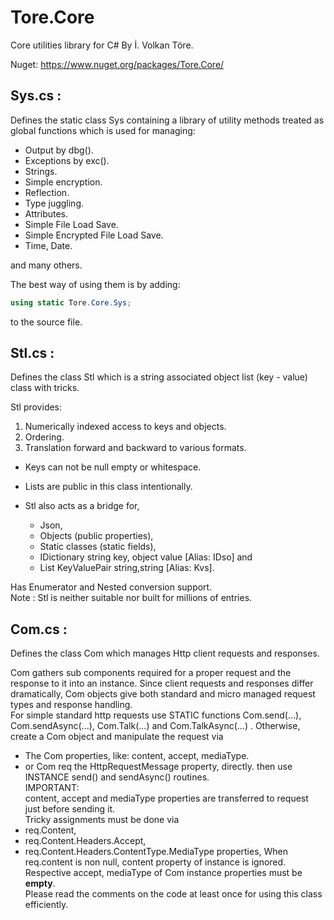 # Tore.Core
Core utilities library for C# By İ. Volkan Töre.

Nuget: https://www.nuget.org/packages/Tore.Core/

## Sys.cs :
Defines the static class Sys containing a library of utility methods treated as global functions which is used for managing:           
  - Output by dbg().
  - Exceptions by exc().
  - Strings.
  - Simple encryption.
  - Reflection.
  - Type juggling.
  - Attributes. 
  - Simple File Load Save. 
  - Simple Encrypted File Load Save.
  - Time, Date.
  
and many others.

The best way of using them is by adding:               
```C#
using static Tore.Core.Sys;
```                            
to the source file.    

## Stl.cs :
Defines the class Stl which is a string associated object list (key - value) class with tricks.     
                                                       
Stl provides:                                          
1) Numerically indexed access to keys and objects.      
2) Ordering.                                           
3) Translation forward and backward to various formats.
                                                       
* Keys can not be null empty or whitespace.            
* Lists are public in this class intentionally.        
* Stl also acts as a bridge for,

   - Json, 
   - Objects (public properties), 
   - Static classes (static fields),
   - IDictionary string key, object value [Alias: IDso] and
   - List KeyValuePair string,string      [Alias: Kvs].     
 
Has Enumerator and Nested conversion support.           
Note : Stl is neither suitable nor built for millions of entries.

## Com.cs :
Defines the class Com which manages Http client requests and responses.

Com gathers sub components required for a proper request and the response to it into an instance.
Since client requests and responses differ dramatically, Com objects give both standard and micro managed request types and response handling.                            
For simple standard http requests use STATIC functions Com.send(...), Com.sendAsync(...), Com.Talk<T>(...) and Com.TalkAsync<T>(...) .
Otherwise, create a Com object and manipulate the request via 
   - The Com properties, like: content, accept, mediaType.
   - or Com req the HttpRequestMessage property, directly. 
then use INSTANCE send() and sendAsync() routines.                               
IMPORTANT:                                              
content, accept and mediaType properties are transferred to request just before sending it.          
Tricky assignments must be done via                     
   - req.Content,                                        
   - req.Content.Headers.Accept,                         
   - req.Content.Headers.ContentType.MediaType properties, 
When req.content is non null, content property of instance is ignored. 
Respective accept, mediaType of Com instance properties must be <b>empty</b>.           
Please read the comments on the code at least once for using this class efficiently.                           
